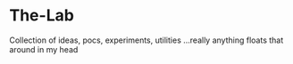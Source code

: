 # The-Lab
Collection of ideas, pocs, experiments, utilities ...really anything floats that around in my head 
